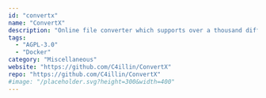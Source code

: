 ```yaml
---
id: "convertx"
name: "ConvertX"
description: "Online file converter which supports over a thousand different formats."
tags:
  - "AGPL-3.0"
  - "Docker"
category: "Miscellaneous"
website: "https://github.com/C4illin/ConvertX"
repo: "https://github.com/C4illin/ConvertX"
#image: "/placeholder.svg?height=300&width=400"
---
```


